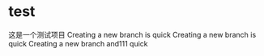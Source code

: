 ﻿# test
这是一个测试项目
Creating a new branch is quick
Creating a new branch is quick
Creating a new branch and111 quick